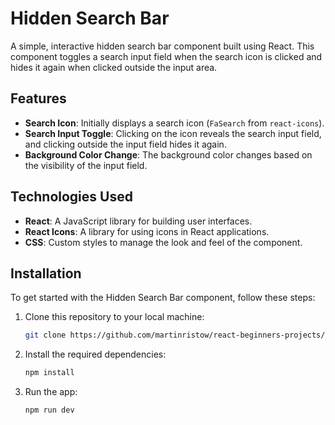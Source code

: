 # Hidden Search Bar

A simple, interactive hidden search bar component built using React. This component toggles a search input field when
the search icon is clicked and hides it again when clicked outside the input area.

## Features

- **Search Icon**: Initially displays a search icon (`FaSearch` from `react-icons`).
- **Search Input Toggle**: Clicking on the icon reveals the search input field, and clicking outside the input field
  hides it again.
- **Background Color Change**: The background color changes based on the visibility of the input field.

## Technologies Used

- **React**: A JavaScript library for building user interfaces.
- **React Icons**: A library for using icons in React applications.
- **CSS**: Custom styles to manage the look and feel of the component.

## Installation

To get started with the Hidden Search Bar component, follow these steps:

1. Clone this repository to your local machine:

   ```bash
   git clone https://github.com/martinristow/react-beginners-projects/tree/main/SearchIcon

2. Install the required dependencies:
    ```bash
   npm install

3. Run the app:
    ```bash
   npm run dev